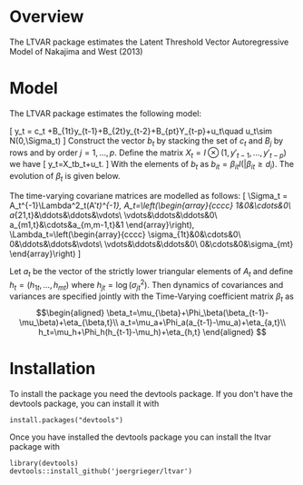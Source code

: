 # Overview

The LTVAR package estimates the Latent Threshold Vector Autoregressive Model of Nakajima and West (2013)

# Model

The LTVAR package estimates the following model:

\[
y_t = c_t +B_{1t}y_{t-1}+B_{2t}y_{t-2}+B_{pt}Y_{t-p}+u_t\quad u_t\sim N(0,\Sigma_t)
\]
Construct the vector $b_t$ by stacking the set of $c_t$ and $B_j$ by rows and by order $j=1,\ldots,p$. Define the matrix $X_t=I\otimes(1,y'_{t-1},\ldots,y'_{t-p})$ we have
\[
y_t=X_tb_t+u_t.
\]
With the elements of $b_t$ as $b_{it}=\beta_{it}I(|\beta_{it}\geq d_i)$. The evolution of $\beta_{t}$ is given below.


The time-varying covariane matrices are modelled as follows:
\[
\Sigma_t = A_t^{-1}\Lambda^2_t(A'_t)^{-1}, A_t=\left(\begin{array}{cccc}
1&0&\cdots&0\\
a_{21,t}&\ddots&\ddots&\vdots\\
\vdots&\ddots&\ddots&0\\
a_{m1,t}&\cdots&a_{m,m-1,t}&1
\end{array}\right),
\Lambda_t=\left(\begin{array}{cccc}
\sigma_{1t}&0&\cdots&0\\
0&\ddots&\ddots&\vdots\\
\vdots&\ddots&\ddots&0\\
0&\cdots&0&\sigma_{mt}
\end{array}\right)
\]

Let $a_t$ be the vector of the strictly lower triangular elements of $A_t$ and define $h_t=(h_{1t},\ldots,h_{mt})$ where $h_{jt}=\log(\sigma^2_{jt})$. Then dynamics of covariances and variances are specified jointly with the Time-Varying coefficient matrix $\beta_t$ as
$$\begin{aligned}
\beta_t=\mu_{\beta}+\Phi_\beta(\beta_{t-1}-\mu_\beta)+\eta_{\beta,t}\\
a_t=\mu_a+\Phi_a(a_{t-1}-\mu_a)+\eta_{a,t}\\
h_t=\mu_h+\Phi_h(h_{t-1}-\mu_h)+\eta_{h,t}
\end{aligned}
$$

# Installation

To install the package you need the devtools package. If you don't have the devtools package, you can install it with

    install.packages("devtools")
    
Once you have installed the devtools package you can install the ltvar package with

    library(devtools)
    devtools::install_github('joergrieger/ltvar')
